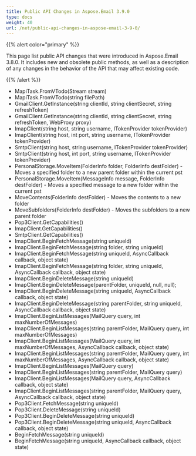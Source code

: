```yaml
---
title: Public API Changes in Aspose.Email 3.9.0
type: docs
weight: 40
url: /net/public-api-changes-in-aspose-email-3-9-0/
---
```



{{% alert color="primary" %}} 

This page list public API changes that were introduced in Aspose.Email 3.8.0. It includes new and obsolete public methods, as well as a description of any changes in the behavior of the API that may affect existing code.

{{% /alert %}} 

- MapiTask.FromVTodo(Stream stream)
- MapiTask.FromVTodo(string filePath)
- GmailClient.GetInstance(string clientId, string clientSecret, string refreshToken)
- GmailClient.GetInstance(string clientId, string clientSecret, string refreshToken, WebProxy proxy)
- ImapClient(string host, string username, ITokenProvider tokenProvider)
- ImapClient(string host, int port, string username, ITokenProvider tokenProvider)
- SmtpClient(string host, string username, ITokenProvider tokenProvider)
- SmtpClient(string host, int port, string username, ITokenProvider tokenProvider)
- PersonalStorage.MoveItem(FolderInfo folder, FolderInfo destFolder) - Moves a specified folder to a new parent folder within the current pst
- PersonalStorage.MoveItem(MessageInfo message, FolderInfo destFolder) - Moves a specified message to a new folder within the current pst
- MoveContents(FolderInfo destFolder) - Moves the contents to a new folder
- MoveSubfolders(FolderInfo destFolder) - Moves the subfolders to a new parent folder
- Pop3Client.GetCapabilities()
- ImapClient.GetCapabilities()
- SmtpClient.GetCapabilities()
- ImapClient.BeginFetchMessage(string uniqueId)
- ImapClient.BeginFetchMessage(string folder, string uniqueId)
- ImapClient.BeginFetchMessage(string uniqueId, AsyncCallback callback, object state)
- ImapClient.BeginFetchMessage(string folder, string uniqueId, AsyncCallback callback, object state)
- ImapClient.BeginDeleteMessage(string uniqueId)
- ImapClient.BeginDeleteMessage(parentFolder, uniqueId, null, null);
- ImapClient.BeginDeleteMessage(string uniqueId, AsyncCallback callback, object state)
- ImapClient.BeginDeleteMessage(string parentFolder, string uniqueId, AsyncCallback callback, object state)
- ImapClient.BeginListMessages(MailQuery query, int maxNumberOfMessages)
- ImapClient.BeginListMessages(string parentFolder, MailQuery query, int maxNumberOfMessages)
- ImapClient.BeginListMessages(MailQuery query, int maxNumberOfMessages, AsyncCallback callback, object state)
- ImapClient.BeginListMessages(string parentFolder, MailQuery query, int maxNumberOfMessages, AsyncCallback callback, object state)
- ImapClient.BeginListMessages(MailQuery query)
- ImapClient.BeginListMessages(string parentFolder, MailQuery query)
- ImapClient.BeginListMessages(MailQuery query, AsyncCallback callback, object state)
- ImapClient.BeginListMessages(string parentFolder, MailQuery query, AsyncCallback callback, object state)
- Pop3Client.FetchMessage(string uniqueId)
- Pop3Client.DeleteMessage(string uniqueId)
- Pop3Client.BeginDeleteMessage(string uniqueId)
- Pop3Client.BeginDeleteMessage(string uniqueId, AsyncCallback callback, object state)
- BeginFetchMessage(string uniqueId)
- BeginFetchMessage(string uniqueId, AsyncCallback callback, object state)

